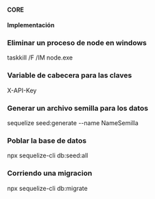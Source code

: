 #### CORE ####

#### Implementación ####

### Eliminar un proceso de node en windows ###
taskkill /F /IM node.exe

### Variable de cabecera para las claves ###
X-API-Key

### Generar un archivo semilla para los datos ###
sequelize seed:generate --name NameSemilla

### Poblar la base de datos ###
npx sequelize-cli db:seed:all

### Corriendo una migracion ###
npx sequelize-cli db:migrate